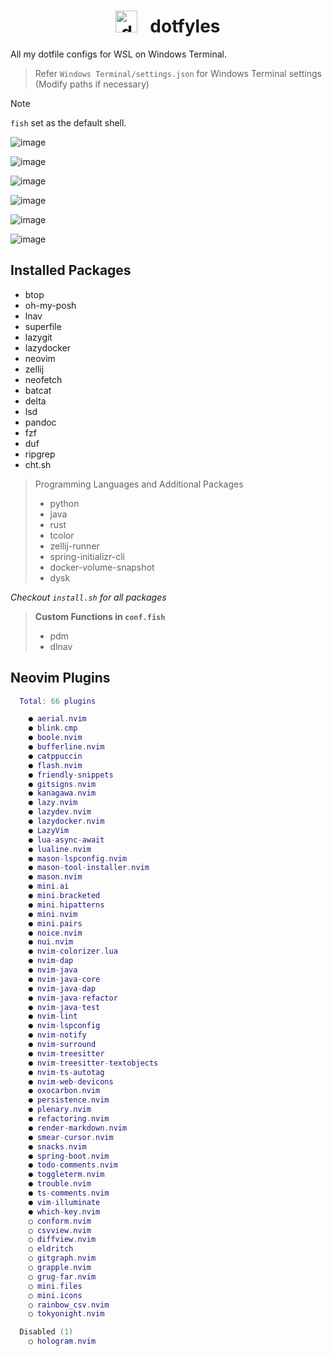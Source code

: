 <div align="center">
  
# <img src="https://github.com/user-attachments/assets/93df6e6d-31d1-486c-8dcb-557169d54139" alt="docker-svgrepo-com" style="width: 35px; height: 35px;"> &nbsp; dotfyles

</div>

All my dotfile configs for WSL on Windows Terminal.

> Refer `Windows Terminal/settings.json` for Windows Terminal settings (Modify paths if necessary)

> [!Note]
>
> `fish` set as the default shell.

![image](https://github.com/user-attachments/assets/8c84b7f0-27db-4ba9-922c-676ad4c32b45)

![image](https://github.com/user-attachments/assets/0ba790b2-c882-4c20-9c3a-2c9b20ab1d69)

![image](https://github.com/user-attachments/assets/a3479b1a-eb5e-4aea-98cd-3a6736b07fdb)

![image](https://github.com/user-attachments/assets/a048593d-7dd2-4c37-861f-645dcfdbc815)

![image](https://github.com/user-attachments/assets/58e812ba-8662-4f78-93a3-85cc1fb2cf98)

![image](https://github.com/user-attachments/assets/9ddf8bae-4447-4474-acef-c0cb9ab8fdd9)

## Installed Packages

- btop
- oh-my-posh
- lnav
- superfile
- lazygit
- lazydocker
- neovim
- zellij
- neofetch
- batcat
- delta
- lsd
- pandoc
- fzf
- duf
- ripgrep
- cht.sh

> Programming Languages and Additional Packages
>
> - python
> - java
> - rust
> - tcolor
> - zellij-runner
> - spring-initializr-cli
> - docker-volume-snapshot
> - dysk

_Checkout `install.sh` for all packages_

> **Custom Functions in `conf.fish`**
>
> - pdm
> - dlnav

## Neovim Plugins

```lua
  Total: 66 plugins

    ● aerial.nvim
    ● blink.cmp
    ● boole.nvim
    ● bufferline.nvim
    ● catppuccin
    ● flash.nvim
    ● friendly-snippets
    ● gitsigns.nvim
    ● kanagawa.nvim
    ● lazy.nvim
    ● lazydev.nvim
    ● lazydocker.nvim
    ● LazyVim
    ● lua-async-await
    ● lualine.nvim
    ● mason-lspconfig.nvim
    ● mason-tool-installer.nvim
    ● mason.nvim
    ● mini.ai
    ● mini.bracketed
    ● mini.hipatterns
    ● mini.nvim
    ● mini.pairs
    ● noice.nvim
    ● nui.nvim
    ● nvim-colorizer.lua
    ● nvim-dap
    ● nvim-java
    ● nvim-java-core
    ● nvim-java-dap
    ● nvim-java-refactor
    ● nvim-java-test
    ● nvim-lint
    ● nvim-lspconfig
    ● nvim-notify
    ● nvim-surround
    ● nvim-treesitter
    ● nvim-treesitter-textobjects
    ● nvim-ts-autotag
    ● nvim-web-devicons
    ● oxocarbon.nvim
    ● persistence.nvim
    ● plenary.nvim
    ● refactoring.nvim
    ● render-markdown.nvim
    ● smear-cursor.nvim
    ● snacks.nvim
    ● spring-boot.nvim
    ● todo-comments.nvim
    ● toggleterm.nvim
    ● trouble.nvim
    ● ts-comments.nvim
    ● vim-illuminate
    ● which-key.nvim
    ○ conform.nvim
    ○ csvview.nvim
    ○ diffview.nvim
    ○ eldritch
    ○ gitgraph.nvim
    ○ grapple.nvim
    ○ grug-far.nvim
    ○ mini.files
    ○ mini.icons
    ○ rainbow_csv.nvim
    ○ tokyonight.nvim

  Disabled (1)
    ○ hologram.nvim
```
